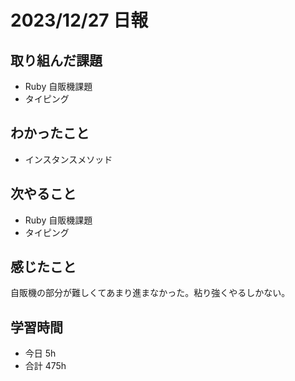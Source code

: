 # 2023/12/27 日報

## 取り組んだ課題
- Ruby 自販機課題
- タイピング

## わかったこと
- インスタンスメソッド

## 次やること
- Ruby 自販機課題
- タイピング

## 感じたこと
自販機の部分が難しくてあまり進まなかった。粘り強くやるしかない。

## 学習時間
- 今日 5h
- 合計 475h
